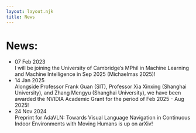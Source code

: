 ```yaml
---
layout: layout.njk
title: News
---
```



<div class="center-container">
    <div class="title-text-container">
        <h1>News:</h1>
    </div>
    <div class="news-content">
        <ul class="news-list">
            <li class="news-list-item">
                <div class="news-list-item-date">
                    <span>07 Feb 2023</span> 
                </div>
                <div class="news-list-item-content">
                    <span>I will be joining the University of Cambridge’s MPhil in Machine Learning and Machine Intelligence in Sep 2025 (Michaelmas 2025)!</span>
                </div>
            </li>
            <li class="news-list-item">
                <div class="news-list-item-date">
                    14 Jan 2025 
                </div>
                <div class="news-list-item-content">
                    Alongside Professor Frank Guan (SIT), Professor Xia Xinxing  (Shanghai University), and Zhang Mengyu (Shanghai University), we have been awarded the NVIDIA Academic Grant for the period of Feb 2025 - Aug 2025!
                </div>
            </li>
            <li class="news-list-item">
                <div class="news-list-item-date">
                    24 Nov 2024 
                </div>
                <div class="news-list-item-content">
                    Preprint for AdaVLN: Towards Visual Language Navigation in Continuous Indoor Environments with Moving Humans is up on arXiv!
                </div>
            </li>
        </ul>
    </div>
</div>